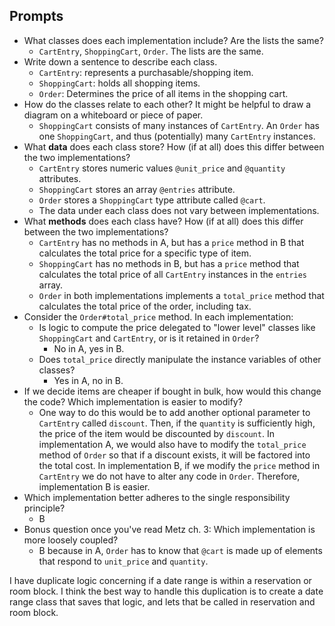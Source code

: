 ## Prompts

- What classes does each implementation include? Are the lists the same?
  - `CartEntry`, `ShoppingCart`, `Order`. The lists are the same.
- Write down a sentence to describe each class.
  - `CartEntry`: represents a purchasable/shopping item.
  - `ShoppingCart`: holds all shopping items.
  - `Order`: Determines the price of all items in the shopping cart.
- How do the classes relate to each other? It might be helpful to draw a diagram on a whiteboard or piece of paper.
  - `ShoppingCart` consists of many instances of `CartEntry`. An `Order` has one `ShoppingCart`, and thus (potentially) many `CartEntry` instances.
- What **data** does each class store? How (if at all) does this differ between the two implementations?
  - `CartEntry` stores numeric values `@unit_price` and `@quantity` attributes.
  - `ShoppingCart` stores an array `@entries` attribute.
  - `Order` stores a `ShoppingCart` type attribute called `@cart`.
  - The data under each class does not vary between implementations.
- What **methods** does each class have? How (if at all) does this differ between the two implementations?
  - `CartEntry` has no methods in A, but has a `price` method in B that calculates the total price for a specific type of item.
  - `ShoppingCart` has no methods in B, but has a `price` method that calculates the total price of all `CartEntry` instances in the `entries` array.
  - `Order` in both implementations implements a `total_price` method that calculates the total price of the order, including tax.
- Consider the `Order#total_price` method. In each implementation:
    - Is logic to compute the price delegated to "lower level" classes like `ShoppingCart` and `CartEntry`, or is it retained in `Order`?
      - No in A, yes in B.
    - Does `total_price` directly manipulate the instance variables of other classes?
      - Yes in A, no in B.
- If we decide items are cheaper if bought in bulk, how would this change the code? Which implementation is easier to modify?
  - One way to do this would be to add another optional parameter to `CartEntry` called `discount`. Then, if the `quantity` is sufficiently high, the price of the item would be discounted by `discount`. In implementation A, we would also have to modify the `total_price` method of `Order` so that if a discount exists, it will be factored into the total cost. In implementation B, if we modify the `price` method in `CartEntry` we do not have to alter any code in `Order`. Therefore, implementation B is easier.
- Which implementation better adheres to the single responsibility principle?
  - B
- Bonus question once you've read Metz ch. 3: Which implementation is more loosely coupled?
  - B because in A, `Order` has to know that `@cart` is made up of elements that respond to `unit_price` and `quantity`.


I have duplicate logic concerning if a date range is within a reservation or room block. I think the best way to handle this duplication is to create a date range class that saves that logic, and lets that be called in reservation and room block. 

